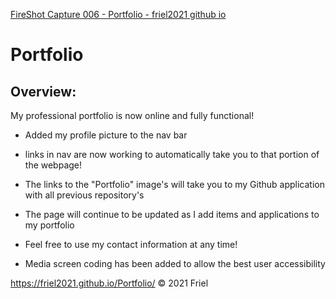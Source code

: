 [FireShot Capture 006 - Portfolio - friel2021 github io](https://user-images.githubusercontent.com/87154134/127596510-dcbad50d-2566-481e-8584-01ff8d77bd6c.png)


# Portfolio

## Overview:

My professional portfolio is now online and fully functional!

- Added my profile picture to the nav bar
- links in nav are now working to automatically take you to that portion of the webpage!

- The links to the "Portfolio" image's will take you to my Github application with all previous repository's
- The page will continue to be updated as I add items and applications to my portfolio
- Feel free to use my contact information at any time!
- Media screen coding has been added to allow the best user accessibility

https://friel2021.github.io/Portfolio/
© 2021 Friel
